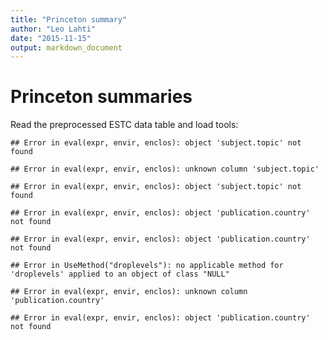 ```yaml
---
title: "Princeton summary"
author: "Leo Lahti"
date: "2015-11-15"
output: markdown_document
---
```


# Princeton summaries

Read the preprocessed ESTC data table and load tools:





```
## Error in eval(expr, envir, enclos): object 'subject.topic' not found
```

```
## Error in eval(expr, envir, enclos): unknown column 'subject.topic'
```

```
## Error in eval(expr, envir, enclos): object 'subject.topic' not found
```



```
## Error in eval(expr, envir, enclos): object 'publication.country' not found
```

```
## Error in eval(expr, envir, enclos): object 'publication.country' not found
```

```
## Error in UseMethod("droplevels"): no applicable method for 'droplevels' applied to an object of class "NULL"
```

```
## Error in eval(expr, envir, enclos): unknown column 'publication.country'
```

```
## Error in eval(expr, envir, enclos): object 'publication.country' not found
```


